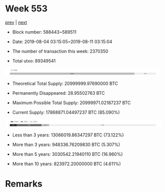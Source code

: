 # Week 553

[prev](week0552.md) | [next](week0554.md)

- Block number: 588443~589511

- Date: 2019-08-04 03:15:05~2019-08-11 03:15:04

- The number of transaction this week: 2370350

- Total utxo: 89349541

![](../images/mined_week0553.png)

- Theoretical Total Supply: 20999999.97690000 BTC

- Permanently Disappeared: 28.95502763 BTC

- Maximum Possible Total Supply: 20999971.02187237 BTC

- Current Supply: 17868871.04497237 BTC (85.090%)

![](../images/year_week0553.png)


- Less than 3 years: 13066019.86347297 BTC (73.122%)

- More than 3 years: 948336.76209830 BTC (5.307%)

- More than 5 years: 3030542.21940110 BTC (16.960%)

- More than 10 years: 823972.20000000 BTC (4.611%)

# Remarks

